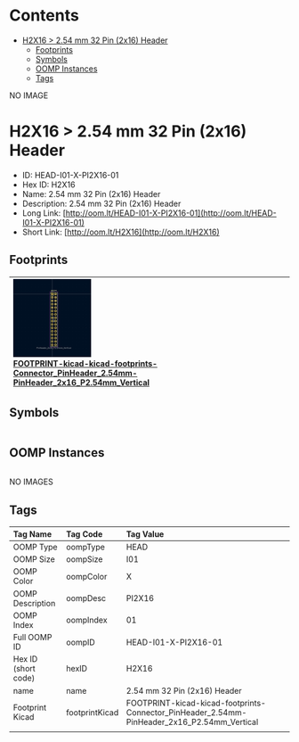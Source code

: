 



Contents
========

* [H2X16 > 2.54 mm 32 Pin (2x16) Header](#h2x16--254-mm-32-pin-2x16-header)
	* [Footprints](#footprints)
	* [Symbols](#symbols)
	* [OOMP Instances](#oomp-instances)
	* [Tags](#tags)
  
NO IMAGE  
# H2X16 > 2.54 mm 32 Pin (2x16) Header

- ID: HEAD-I01-X-PI2X16-01
- Hex ID: H2X16
- Name: 2.54 mm 32 Pin (2x16) Header
- Description: 2.54 mm 32 Pin (2x16) Header
- Long Link: [http://oom.lt/HEAD-I01-X-PI2X16-01](http://oom.lt/HEAD-I01-X-PI2X16-01)
- Short Link: [http://oom.lt/H2X16](http://oom.lt/H2X16)

## Footprints
  

|[![](https://raw.githubusercontent.com/oomlout/oomlout_OOMP_eda_V2/main/FOOTPRINT/kicad/kicad-footprints/Connector_PinHeader_2.54mm/PinHeader_2x16_P2.54mm_Vertical/image_140.png)<br>FOOTPRINT-kicad-kicad-footprints-Connector_PinHeader_2.54mm-PinHeader_2x16_P2.54mm_Vertical](https://github.com/oomlout/oomlout_OOMP_eda_V2/tree/main/FOOTPRINT/kicad/kicad-footprints/Connector_PinHeader_2.54mm/PinHeader_2x16_P2.54mm_Vertical/)|||
| :--- | :--- | :--- |

## Symbols
  

||||
| :--- | :--- | :--- |

## OOMP Instances
  

||||
| :--- | :--- | :--- |
  
NO IMAGES  
## Tags
  

|Tag Name|Tag Code|Tag Value|
| :--- | :--- | :--- |
|OOMP Type|oompType|HEAD|
|OOMP Size|oompSize|I01|
|OOMP Color|oompColor|X|
|OOMP Description|oompDesc|PI2X16|
|OOMP Index|oompIndex|01|
|Full OOMP ID|oompID|HEAD-I01-X-PI2X16-01|
|Hex ID (short code)|hexID|H2X16|
|name|name|2.54 mm 32 Pin (2x16) Header|
|Footprint Kicad|footprintKicad|FOOTPRINT-kicad-kicad-footprints-Connector_PinHeader_2.54mm-PinHeader_2x16_P2.54mm_Vertical|
||||
